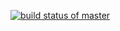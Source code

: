 [![build status of master](https://travis-ci.org/Allo0o2a/GitHubApi567.svg?branch=master)](https://travis-ci.org/Allo0o2a/GitHubApi567)

